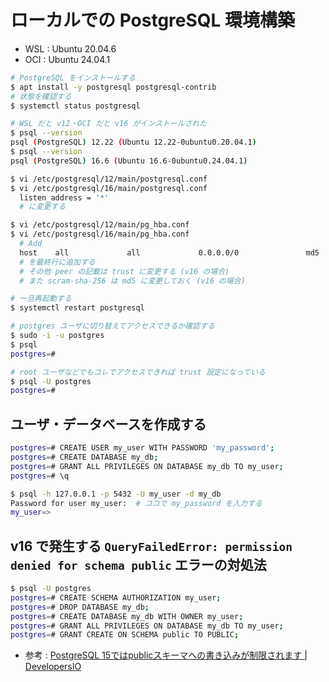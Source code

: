 # ローカルでの PostgreSQL 環境構築

- WSL : Ubuntu 20.04.6
- OCI : Ubuntu 24.04.1

```bash
# PostgreSQL をインストールする
$ apt install -y postgresql postgresql-contrib
# 状態を確認する
$ systemctl status postgresql

# WSL だと v12・OCI だと v16 がインストールされた
$ psql --version
psql (PostgreSQL) 12.22 (Ubuntu 12.22-0ubuntu0.20.04.1)
$ psql --version
psql (PostgreSQL) 16.6 (Ubuntu 16.6-0ubuntu0.24.04.1)

$ vi /etc/postgresql/12/main/postgresql.conf
$ vi /etc/postgresql/16/main/postgresql.conf 
  listen_address = '*'
  # に変更する

$ vi /etc/postgresql/12/main/pg_hba.conf
$ vi /etc/postgresql/16/main/pg_hba.conf
  # Add
  host    all             all             0.0.0.0/0               md5
  # を最終行に追加する
  # その他 peer の記載は trust に変更する (v16 の場合)
  # また scram-sha-256 は md5 に変更しておく (v16 の場合)

# 一旦再起動する
$ systemctl restart postgresql

# postgres ユーザに切り替えてアクセスできるか確認する
$ sudo -i -u postgres
$ psql
postgres=#

# root ユーザなどでもコレでアクセスできれば trust 設定になっている
$ psql -U postgres
postgres=#
```

## ユーザ・データベースを作成する

```bash
postgres=# CREATE USER my_user WITH PASSWORD 'my_password';
postgres=# CREATE DATABASE my_db;
postgres=# GRANT ALL PRIVILEGES ON DATABASE my_db TO my_user;
postgres=# \q

$ psql -h 127.0.0.1 -p 5432 -U my_user -d my_db
Password for user my_user:  # ココで my_password を入力する
my_user=>
```

## v16 で発生する `QueryFailedError: permission denied for schema public` エラーの対処法

```bash
$ psql -U postgres
postgres=# CREATE SCHEMA AUTHORIZATION my_user;
postgres=# DROP DATABASE my_db;
postgres=# CREATE DATABASE my_db WITH OWNER my_user;
postgres=# GRANT ALL PRIVILEGES ON DATABASE my_db TO my_user;
postgres=# GRANT CREATE ON SCHEMA public TO PUBLIC;
```

- 参考 : [PostgreSQL 15ではpublicスキーマへの書き込みが制限されます | DevelopersIO](https://dev.classmethod.jp/articles/postgresql-15-revoke-create-on-public-schema/)

